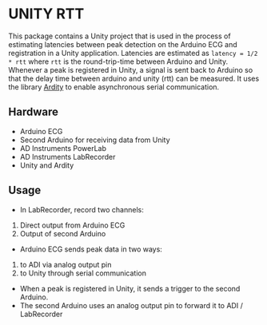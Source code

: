 # UNITY RTT

This package contains a Unity project that is used in the process of estimating latencies between peak detection on the Arduino ECG and registration in a Unity application. Latencies are estimated as `latency = 1/2 * rtt` where `rtt` is the round-trip-time between Arduino and Unity. Whenever a peak is registered in Unity, a signal is sent back to Arduino so that the delay time between arduino and unity (rtt) can be measured. It uses the library [Ardity](https://github.com/dwilches/Ardity) to enable asynchronous serial communication.

## Hardware
- Arduino ECG 
- Second Arduino for receiving data from Unity
- AD Instruments PowerLab
- AD Instruments LabRecorder
- Unity and Ardity

## Usage

* In LabRecorder, record two channels: 
1. Direct output from Arduino ECG
2. Output of second Arduino 
* Arduino ECG sends peak data in two ways:
1. to ADI via analog output pin
2. to Unity through serial communication
* When a peak is registered in Unity, it sends a trigger to the second Arduino.
* The second Arduino uses an analog output pin to forward it to ADI / LabRecorder